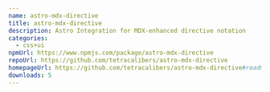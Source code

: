 ```yaml
---
name: astro-mdx-directive
title: astro-mdx-directive
description: Astro Integration for MDX-enhanced directive notation
categories:
  - css+ui
npmUrl: https://www.npmjs.com/package/astro-mdx-directive
repoUrl: https://github.com/tetracalibers/astro-mdx-directive
homepageUrl: https://github.com/tetracalibers/astro-mdx-directive#readme
downloads: 5
---
```

